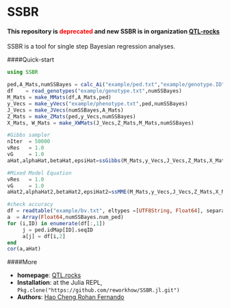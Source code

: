 # SSBR

#### This repository is <font color="red">deprecated</font> and new SSBR is  in organization [QTL-rocks](https://github.com/QTL-rocks)

SSBR is a tool for single step Bayesian regression analyses.


####Quick-start

```Julia
using SSBR

ped,A_Mats,numSSBayes = calc_Ai("example/ped.txt","example/genotype.ID")
df    = read_genotypes("example/genotype.txt",numSSBayes)
M_Mats = make_MMats(df,A_Mats,ped)
y_Vecs = make_yVecs("example/phenotype.txt",ped,numSSBayes)
J_Vecs = make_JVecs(numSSBayes,A_Mats)
Z_Mats = make_ZMats(ped,y_Vecs,numSSBayes)
X_Mats, W_Mats = make_XWMats(J_Vecs,Z_Mats,M_Mats,numSSBayes)

#Gibbs sampler
nIter  = 50000
vRes   = 1.0
vG     = 1.0
aHat,alphaHat,betaHat,epsiHat=ssGibbs(M_Mats,y_Vecs,J_Vecs,Z_Mats,X_Mats,W_Mats,A_Mats,numSSBayes,vRes,vG,nIter);

#Mixed Model Equation
vRes   = 1.0
vG     = 1.0
aHat2,alphaHat2,betaHat2,epsiHat2=ssMME(M_Mats,y_Vecs,J_Vecs,Z_Mats,X_Mats,W_Mats,A_Mats,numSSBayes,vRes,vG);

#check accuracy
df = readtable("example/bv.txt", eltypes =[UTF8String, Float64], separator = ' ',header=false)
a  = Array(Float64,numSSBayes.num_ped)
for (i,ID) in enumerate(df[:,1])
     j = ped.idMap[ID].seqID
     a[j] = df[i,2]
end
cor(a,aHat)

```

####More

* **homepage**: [QTL.rocks](http://QTL.rocks)
* **Installation**: at the Julia REPL, `Pkg.clone("https://github.com/reworkhow/SSBR.jl.git")`
* **Authors**: [Hao Cheng](http://reworkhow.github.io),[Rohan Fernando](http://www.ans.iastate.edu/faculty/index.php?id=rohan)
